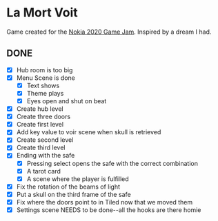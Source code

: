 # La Mort Voit

Game created for the [Nokia 2020 Game Jam](https://itch.io/jam/nokiajam2). Inspired by a dream I had.

## DONE

- [x] Hub room is too big
- [x] Menu Scene is done
	- [x] Text shows
	- [x] Theme plays
	- [x] Eyes open and shut on beat
- [x] Create hub level
- [x] Create three doors
- [x] Create first level
- [x] Add key value to voir scene when skull is retrieved
- [x] Create second level
- [x] Create third level
- [x] Ending with the safe
	- [x] Pressing select opens the safe with the correct combination
	- [x] A tarot card
	- [x] A scene where the player is fulfilled
- [x] Fix the rotation of the beams of light
- [x] Put a skull on the third frame of the safe
- [x] Fix where the doors point to in Tiled now that we moved them
- [x] Settings scene NEEDS to be done--all the hooks are there homie